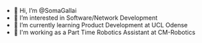 - 👋 Hi, I’m @SomaGallai
- 👀 I’m interested in Software/Network Development
- 🌱 I’m currently learning Product Development at UCL Odense
- 🤖 I'm working as a Part Time Robotics Assistant at CM-Robotics
